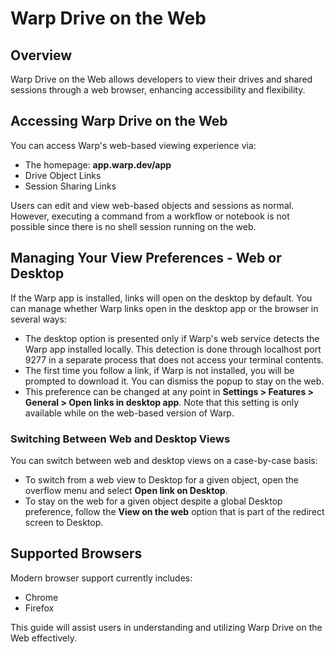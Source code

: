 # Warp Drive on the Web

## Overview
Warp Drive on the Web allows developers to view their drives and shared sessions through a web browser, enhancing accessibility and flexibility.

## Accessing Warp Drive on the Web
You can access Warp's web-based viewing experience via:
- The homepage: **app.warp.dev/app**
- Drive Object Links
- Session Sharing Links

Users can edit and view web-based objects and sessions as normal. However, executing a command from a workflow or notebook is not possible since there is no shell session running on the web.

## Managing Your View Preferences - Web or Desktop
If the Warp app is installed, links will open on the desktop by default. You can manage whether Warp links open in the desktop app or the browser in several ways:
- The desktop option is presented only if Warp's web service detects the Warp app installed locally. This detection is done through localhost port 9277 in a separate process that does not access your terminal contents.
- The first time you follow a link, if Warp is not installed, you will be prompted to download it. You can dismiss the popup to stay on the web.
- This preference can be changed at any point in **Settings > Features > General > Open links in desktop app**. Note that this setting is only available while on the web-based version of Warp.

### Switching Between Web and Desktop Views
You can switch between web and desktop views on a case-by-case basis:
- To switch from a web view to Desktop for a given object, open the overflow menu and select **Open link on Desktop**.
- To stay on the web for a given object despite a global Desktop preference, follow the **View on the web** option that is part of the redirect screen to Desktop.

## Supported Browsers
Modern browser support currently includes:
- Chrome
- Firefox

This guide will assist users in understanding and utilizing Warp Drive on the Web effectively.
